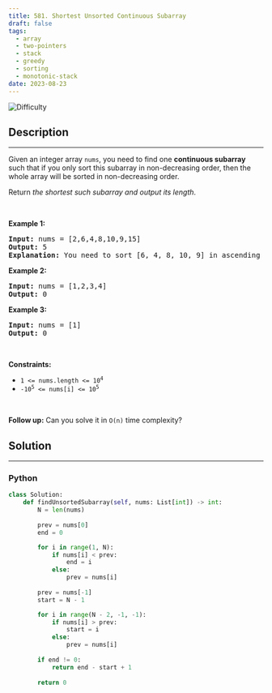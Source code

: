 ```yaml
---
title: 581. Shortest Unsorted Continuous Subarray
draft: false
tags: 
  - array
  - two-pointers
  - stack
  - greedy
  - sorting
  - monotonic-stack
date: 2023-08-23
---
```


![Difficulty](https://img.shields.io/badge/Difficulty-Medium-blue.svg)

## Description

---
<p>Given an integer array <code>nums</code>, you need to find one <b>continuous subarray</b> such that if you only sort this subarray in non-decreasing order, then the whole array will be sorted in non-decreasing order.</p>

<p>Return <em>the shortest such subarray and output its length</em>.</p>

<p>&nbsp;</p>
<p><strong class="example">Example 1:</strong></p>

<pre>
<strong>Input:</strong> nums = [2,6,4,8,10,9,15]
<strong>Output:</strong> 5
<strong>Explanation:</strong> You need to sort [6, 4, 8, 10, 9] in ascending order to make the whole array sorted in ascending order.
</pre>

<p><strong class="example">Example 2:</strong></p>

<pre>
<strong>Input:</strong> nums = [1,2,3,4]
<strong>Output:</strong> 0
</pre>

<p><strong class="example">Example 3:</strong></p>

<pre>
<strong>Input:</strong> nums = [1]
<strong>Output:</strong> 0
</pre>

<p>&nbsp;</p>
<p><strong>Constraints:</strong></p>

<ul>
	<li><code>1 &lt;= nums.length &lt;= 10<sup>4</sup></code></li>
	<li><code>-10<sup>5</sup> &lt;= nums[i] &lt;= 10<sup>5</sup></code></li>
</ul>

<p>&nbsp;</p>
<strong>Follow up:</strong> Can you solve it in <code>O(n)</code> time complexity?

## Solution

---
### Python
``` py title='shortest-unsorted-continuous-subarray'
class Solution:
    def findUnsortedSubarray(self, nums: List[int]) -> int:
        N = len(nums)
        
        prev = nums[0]
        end = 0

        for i in range(1, N):
            if nums[i] < prev:
                end = i
            else:
                prev = nums[i]
            
        prev = nums[-1]
        start = N - 1

        for i in range(N - 2, -1, -1):
            if nums[i] > prev:
                start = i
            else:
                prev = nums[i]
        
        if end != 0:
            return end - start + 1
        
        return 0

```


